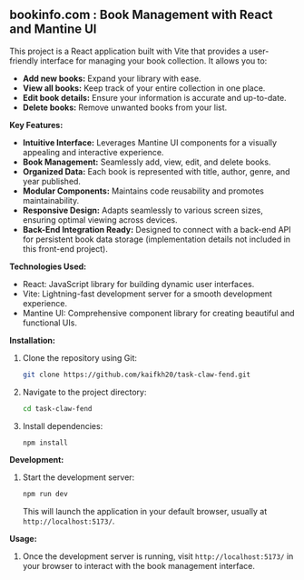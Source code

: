 ## bookinfo.com : Book Management with React and Mantine UI

This project is a React application built with Vite that provides a user-friendly interface for managing your book collection. It allows you to:

* **Add new books:** Expand your library with ease.
* **View all books:** Keep track of your entire collection in one place.
* **Edit book details:** Ensure your information is accurate and up-to-date.
* **Delete books:** Remove unwanted books from your list.

**Key Features:**

* **Intuitive Interface:** Leverages Mantine UI components for a visually appealing and interactive experience.
* **Book Management:** Seamlessly add, view, edit, and delete books.
* **Organized Data:** Each book is represented with title, author, genre, and year published.
* **Modular Components:** Maintains code reusability and promotes maintainability.
* **Responsive Design:** Adapts seamlessly to various screen sizes, ensuring optimal viewing across devices.
* **Back-End Integration Ready:** Designed to connect with a back-end API for persistent book data storage (implementation details not included in this front-end project).

**Technologies Used:**

* React: JavaScript library for building dynamic user interfaces.
* Vite: Lightning-fast development server for a smooth development experience.
* Mantine UI: Comprehensive component library for creating beautiful and functional UIs.

**Installation:**

1. Clone the repository using Git:

   ```bash
   git clone https://github.com/kaifkh20/task-claw-fend.git
   ```

2. Navigate to the project directory:

   ```bash
   cd task-claw-fend
   ```

3. Install dependencies:

   ```bash
   npm install
   ```

**Development:**

1. Start the development server:

   ```bash
   npm run dev
   ```

   This will launch the application in your default browser, usually at `http://localhost:5173/`.

**Usage:**

1. Once the development server is running, visit `http://localhost:5173/` in your browser to interact with the book management interface.


